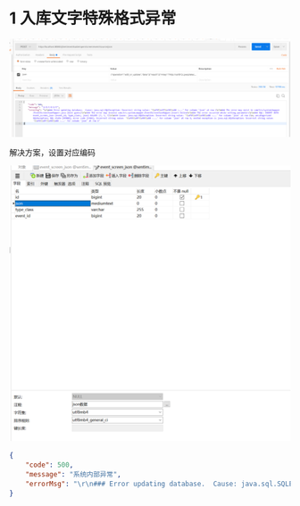 

# 1 入库文字特殊格式异常

![image-20211013221208418](常见mysql坑.assets/image-20211013221208418.png)

解决方案，设置对应编码

![image-20211013221310134](常见mysql坑.assets/image-20211013221310134.png)

```json
{
    "code": 500,
    "message": "系统内部异常",
    "errorMsg": "\r\n### Error updating database.  Cause: java.sql.SQLException: Incorrect string value: '\\xF0\\x9F\\x98\\x88 :...' for column 'json' at row 1\r\n### The error may exist in com/trs/system/mapper/EventScreenJsonMapper.java (best guess)\r\n### The error may involve com.trs.system.mapper.EventScreenJsonMapper.insert-Inline\r\n### The error occurred while setting parameters\r\n### SQL: INSERT INTO event_screen_json (event_id, type_class, json) VALUES (?, ?, ?)\r\n### Cause: java.sql.SQLException: Incorrect string value: '\\xF0\\x9F\\x98\\x88 :...' for column 'json' at row 1\n; uncategorized SQLException; SQL state [HY000]; error code [1366]; Incorrect string value: '\\xF0\\x9F\\x98\\x88 :...' for column 'json' at row 1; nested exception is java.sql.SQLException: Incorrect string value: '\\xF0\\x9F\\x98\\x88 :...' for column 'json' at row 1"
}
```


